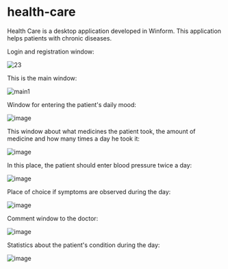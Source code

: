 # health-care
Health Care is a desktop application developed in Winform. This application helps patients with chronic diseases. 

Login and registration window:

![23](https://github.com/Maxsetovich/health-care/assets/107585969/2a2801b2-148b-4418-8612-75c03de59765)

This is the main window:

![main1](https://github.com/Maxsetovich/health-care/assets/107585969/7aaa8ca1-fa9a-49b1-88dc-52748435935b)

Window for entering the patient's daily mood:

![image](https://github.com/Maxsetovich/health-care/assets/107585969/0c867c50-b6d4-49b5-9689-13c17c52ae97)

This window about what medicines the patient took, the amount of medicine and how many times a day he took it:

![image](https://github.com/Maxsetovich/health-care/assets/107585969/a60e5e56-2dd3-4b8f-986b-03e8bb460c81)

In this place, the patient should enter blood pressure twice a day:

![image](https://github.com/Maxsetovich/health-care/assets/107585969/fa01db86-dec7-4d8b-be19-d6c99081de71)

Place of choice if symptoms are observed during the day:

![image](https://github.com/Maxsetovich/health-care/assets/107585969/8a8fbeae-646f-4efe-a2d7-50f24a0e2b4e)

Comment window to the doctor:

![image](https://github.com/Maxsetovich/health-care/assets/107585969/28c6c878-2292-41ed-a402-0b92032f7107)

Statistics about the patient's condition during the day:

![image](https://github.com/Maxsetovich/health-care/assets/107585969/c3e75918-51d9-4457-822b-f74c46863815)


